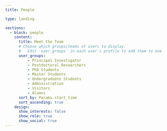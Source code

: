 ```yaml
---
title: People

type: landing

sections:
  - block: people
    content:
      title: Meet the Team
      # Choose which groups/teams of users to display.
      #   Edit `user_groups` in each user's profile to add them to one or more of these groups.
      user_groups:
          - Principal Investigator
          - Postdoctoral Researchers
          - PhD Students
          - Master Students
          - Undergraduate Students
          - Administration
          - Visitors
          - Alumni
      sort_by: Params.start_time
      sort_ascending: true
    design:
      show_interests: false
      show_role: true
      show_social: true
---
```

